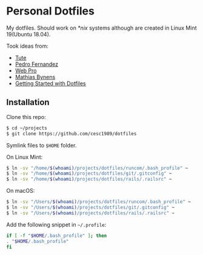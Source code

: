 # Personal Dotfiles

My dotfiles. Should work on _*nix_ systems although are created in Linux Mint 19(Ubuntu 18.04).

Took ideas from:

- [Tute](https://github.com/tute/dotfiles)
- [Pedro Fernandez](https://github.com/pedrofernandezm/dotfiles)
- [Web Pro](https://github.com/webpro/dotfiles)
- [Mathias Bynens](https://github.com/mathiasbynens/dotfiles)
- [Getting Started with Dotfiles](https://medium.com/@webprolific/getting-started-with-dotfiles-43c3602fd789)

## Installation

Clone this repo:

```bash
$ cd ~/projects
$ git clone https://github.com/cesc1989/dotfiles
```

Symlink files to `$HOME` folder.

On Linux Mint:

```bash
$ ln -sv "/home/$(whoami)/projects/dotfiles/runcom/.bash_profile" ~
$ ln -sv "/home/$(whoami)/projects/dotfiles/git/.gitconfig" ~
$ ln -sv "/home/$(whoami)/projects/dotfiles/rails/.railsrc" ~
```

On macOS:

```bash
$ ln -sv "/Users/$(whoami)/projects/dotfiles/runcom/.bash_profile" ~
$ ln -sv "/Users/$(whoami)/projects/dotfiles/git/.gitconfig" ~
$ ln -sv "/Users/$(whoami)/projects/dotfiles/rails/.railsrc" ~
```

Add the following snippet in `~/.profile`:

```bash
if [ -f "$HOME/.bash_profile" ]; then
. "$HOME/.bash_profile"
fi
```

